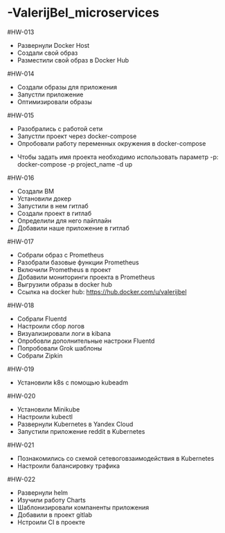 # -ValerijBel_microservices

#HW-013
- Развернули Docker Host
- Создали свой образ
- Разместили свой образ в Docker Hub

#HW-014
- Создали образы для приложения
- Запустли приложение
- Оптимизировали образы

#HW-015
- Разобрались с работой сети
- Запустли проект через docker-compose
- Опробовали работу переменных окружения в docker-compose
* Чтобы задать имя проекта необходимо использовать параметр -p: docker-compose -p project_name -d up

#HW-016
- Создали ВМ
- Установили докер
- Запустили в нем гитлаб
- Создали проект в гитлаб
- Определили для него пайплайн
- Добавили наше приложение в гитлаб

#HW-017
- Собрали образ с Prometheus
- Разобрали базовые функции Prometheus
- Включили Prometheus в проект
- Добавили мониторинги проекта в Prometheus
- Выгрузили образы в docker hub
- Ссылка на docker hub: https://hub.docker.com/u/valerijbel

#HW-018
- Собрали Fluentd
- Настроили сбор логов
- Визуализировали логи в kibana
- Опробовли дополнительные настроки Fluentd
- Попробовали Grok шаблоны
- Собрали Zipkin

#HW-019
- Установили k8s с помощью kubeadm

#HW-020
- Установили Minikube
- Настроили kubectl
- Развернули Kubernetes в Yandex Cloud
- Запустили приложение reddit в Kubernetes

#HW-021
- Познакомились со схемой сетевоговзаимодействия в Kubernetes
- Настроили балансировку трафика

#HW-022
- Развернули helm
- Изучили работу Charts
- Шаблонизировали компаненты приложения
- Добавили в проект gitlab
- Нстроили CI в проекте
